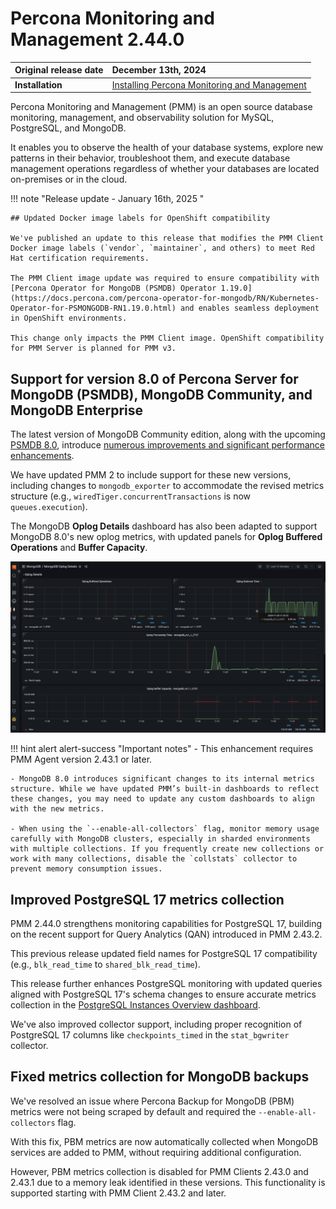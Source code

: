 # Percona Monitoring and Management 2.44.0

| **Original release date** | December 13th, 2024                                                                             |
| -----------------| :---------------------------------------------------------------------------------------------- |
| **Installation** | [Installing Percona Monitoring and Management](../quickstart/index.md) |

Percona Monitoring and Management (PMM) is an open source database monitoring, management, and observability solution for MySQL, PostgreSQL, and MongoDB.

It enables you to observe the health of your database systems, explore new patterns in their behavior, troubleshoot them, and execute database management operations regardless of whether your databases are located on-premises or in the cloud.


!!! note "Release update - January 16th, 2025 "

    ## Updated Docker image labels for OpenShift compatibility

    We've published an update to this release that modifies the PMM Client Docker image labels (`vendor`, `maintainer`, and others) to meet Red Hat certification requirements.
    
    The PMM Client image update was required to ensure compatibility with [Percona Operator for MongoDB (PSMDB) Operator 1.19.0](https://docs.percona.com/percona-operator-for-mongodb/RN/Kubernetes-Operator-for-PSMONGODB-RN1.19.0.html) and enables seamless deployment in OpenShift environments.

    This change only impacts the PMM Client image. OpenShift compatibility for PMM Server is planned for PMM v3.

## Support for version 8.0 of Percona Server for MongoDB (PSMDB), MongoDB Community, and MongoDB Enterprise

The latest version of MongoDB Community edition, along with the upcoming [PSMDB 8.0](https://www.percona.com/software/mongodb/percona-server-for-mongodb), introduce [numerous improvements and significant performance enhancements](https://www.mongodb.com/docs/manual/release-notes/8.0/).

We have updated PMM 2 to include support for these new versions, including changes to `mongodb_exporter` to accommodate the revised metrics structure (e.g., `wiredTiger.concurrentTransactions` is now `queues.execution`).

The MongoDB **Oplog Details** dashboard has also been adapted to support MongoDB 8.0's new oplog metrics, with updated panels for **Oplog Buffered Operations** and **Buffer Capacity**.

![Updated Oplog Details dashboard](../images/Oplog_Details.png)

!!! hint alert alert-success "Important notes"
    - This enhancement requires PMM Agent version 2.43.1 or later.

    - MongoDB 8.0 introduces significant changes to its internal metrics structure. While we have updated PMM’s built-in dashboards to reflect these changes, you may need to update any custom dashboards to align with the new metrics.

    - When using the `--enable-all-collectors` flag, monitor memory usage carefully with MongoDB clusters, especially in sharded environments with multiple collections. If you frequently create new collections or work with many collections, disable the `collstats` collector to prevent memory consumption issues.

## Improved PostgreSQL 17 metrics collection

PMM 2.44.0 strengthens monitoring capabilities for PostgreSQL 17, building on the recent support for Query Analytics (QAN) introduced in PMM 2.43.2.

This previous release updated field names for PostgreSQL 17 compatibility (e.g., `blk_read_time` to `shared_blk_read_time`).

This release further enhances PostgreSQL monitoring with updated queries aligned with PostgreSQL 17's schema changes to ensure accurate metrics collection in the [PostgreSQL Instances Overview dashboard](../details/dashboards/dashboard-postgresql-instances-overview.md).

We've also improved collector support, including proper recognition of PostgreSQL 17 columns like `checkpoints_timed` in the `stat_bgwriter` collector.


## Fixed metrics collection for MongoDB backups

We've resolved an issue where Percona Backup for MongoDB (PBM) metrics were not being scraped by default and required the `--enable-all-collectors` flag.

With this fix, PBM metrics are now automatically collected when MongoDB services are added to PMM, without requiring additional configuration.

However, PBM metrics collection is disabled for PMM Clients 2.43.0 and 2.43.1 due to a memory leak identified in these versions. This functionality is supported starting with PMM Client 2.43.2 and later.
